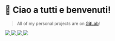 # 👋 Ciao a tutti e benvenuti!

> All of my personal projects are on [GitLab](https://gitlab.com/debemdeboas)!

<a href="https://gitlab.com/debemdeboas">
    <img src="https://img.shields.io/badge/gitlab-%23181717.svg?style=for-the-badge&logo=gitlab&logoColor=white">
</a>

<a href="https://www.linkedin.com/in/rbem/">
    <img src="https://img.shields.io/badge/LinkedIn-0077B5?style=for-the-badge&logo=linkedin&logoColor=white">
</a>

<a href="https://stackoverflow.com/users/9918829/rafa-de-boas">
    <img src="https://img.shields.io/badge/Stack_Overflow-FE7A16?style=for-the-badge&logo=stack-overflow&logoColor=white">
</a>

<a href="https://www.instagram.com/debemdeboas/">
    <img src="https://img.shields.io/badge/Instagram-E4405F?style=for-the-badge&logo=instagram&logoColor=white">
</a>
